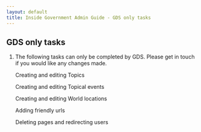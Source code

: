 ```yaml
---
layout: default
title: Inside Government Admin Guide - GDS only tasks
---
```


## GDS only tasks

1. The following tasks can only be completed by GDS. Please get in touch if you would like any changes made.

	Creating and editing Topics
	
	Creating and editing Topical events
	
	Creating and editing World locations
	
	Adding friendly urls
	
	Deleting pages and redirecting users
